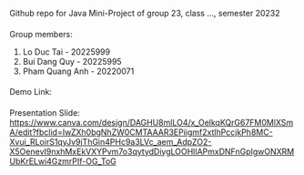 
Github repo for Java Mini-Project of group 23, class ..., semester 20232

####


Group members:
  1. Lo Duc Tai - 20225999
  2. Bui Dang Quy - 20225995
  3. Pham Quang Anh - 20220071

####


Demo Link:

####

Presentation Slide: https://www.canva.com/design/DAGHU8mlLO4/x_OelkqKQrG67FM0MlXSmA/edit?fbclid=IwZXh0bgNhZW0CMTAAAR3EPiigmf2xtlhPccjkPh8MC-Xvui_RLoirS1qyJv9jThGin4PHc9a3LVc_aem_AdpZO2-X5OenevI9nxhMxEkVXYPvm7o3qytydDiygLOOHlIAPmxDNFnGpIgwONXRMUbKrELwi4GzmrPIf-OG_ToG
